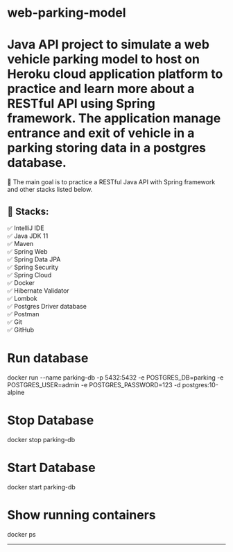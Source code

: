 # web-parking-model

<h1>Java API project to simulate a web vehicle parking model to host on Heroku cloud application platform to practice and learn more about a RESTful API using Spring framework. The application manage entrance and exit of vehicle in a parking storing data in a postgres database.</h1>

<p>💎 The main goal is to practice a RESTful Java API with Spring framework and other stacks listed below.</p>

<h2>🛑 Stacks:</h2>

<p>
✅ IntelliJ IDE<br>
✅ Java JDK 11<br>
✅ Maven<br>
✅ Spring Web<br>
✅ Spring Data JPA<br>
✅ Spring Security<br>
✅ Spring Cloud<br>
✅ Docker<br>
✅ Hibernate Validator<br>
✅ Lombok<br>
✅ Postgres Driver database<br>
✅ Postman<br>
✅ Git<br>
✅ GitHub<br>
</p>

# Run database
docker run --name parking-db -p 5432:5432 -e POSTGRES_DB=parking -e POSTGRES_USER=admin -e POSTGRES_PASSWORD=123 -d postgres:10-alpine

# Stop Database
docker stop parking-db

# Start Database
docker start parking-db

# Show running containers
docker ps

------------

